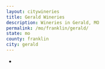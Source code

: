 ```yaml
---
layout: citywineries
title: Gerald Wineries
description: Wineries in Gerald, MO
permalink: /mo/franklin/gerald/
state: mo
county: franklin
city: gerald
---
```

-
